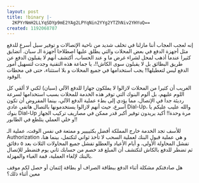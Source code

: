 ```yaml
---
layout: post
title: !binary |-
  2KPYrNmH2LLYqSDYp9mE2YAg2LPYqNin2YYg2YTZhNiv2YHYuQ==
created: 1192068787
---
```

إنه لعجب العجاب أننا مازلنا في تخلف شديد من ناحية الإتصالات و توفير سبل أسرع للدفع مثل أجهزة الدفع في بعض المحلات والتي يطلق عليها اصطلاحا أجهزة الـ سبان.
أتضايق كثيرا عندما أذهب لمحل لشراء غرض ما و عند الحساب، أكتشف أنهم لا يقبلون الدفع عن طريق البطائق بل لا يقبلون سوى الكاش!!، يا جماعة هذه التقنية وجدت لتسهيل أمور الدفع ليس لتعطيلها!! يجب استخدامها في جميع المحلات و بلا استثناء، حتى في محطات الوقود.

الغريب أن كثيرا من المحلات لازالوا لا يملكون جهازا للدفع الآلي (سبان) لكني لا ألقي كل اللوم عليهم، بل ألوم البنوك التي توفر هذه الخدمة للمحلات بسبب استخدامها لسرعة رديئة جدا في الإتصال، مما يؤدي إلى بطء عملية الدفع الآلي، بينما المفروض أن تكون أسرع، حيث أنهم لازالوا يستخدمونها بالتصال هاتفي عادي Dial-Up، والله عليب عليكم يا بنوك Dial-Up مرة وحدة!! أكيد يريدون توفير أكبر قدر ممكن في مصاريف تركيب الجهاز و خلي العملي يتلطع في الطابور!!

للأسف تجد الخدمة خارج المملكة أفضل بكثيييير و ممتعة في نفس الوقت، عملية الـ Authorization و هي عملية قبول البنك لعملية السحب لا تأخذ ثواني لتكتمل، بينما هنا، تفشل المحاولة الأولى، و أيام الأعياد والعطلو تفشل جميع المحاولات الثلاث بعد ٥ دقائق ثم تضطر للدفع بالكاش لتكتشف أن المبلغ قد خصم من حسابك ثاني يوم فتضطر للإتصال بالبنك لإلغاء العملية، قمة الغباء والمهزلة.

هل صادفتكم مشكلة أثناء الدفع ببطاقة الصراف أو بطاقة إئتمان أو حصل لكم موقف معين أثناء ذلك؟
